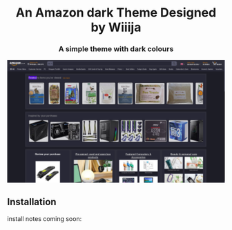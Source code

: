 <h1 align="center">
	An Amazon dark Theme Designed by Wiiija
</h1>

<h3 align="center">
	A simple theme with dark colours
</h3>

<p align="center">
	<a href="https://overclockers.co.uk/forum"></a>
</p>

<p align="center">
	<img src="Screenshot.png" alt="Screenshot of the theme" width="550">
</p>


## Installation

install notes coming soon:

```install notes coming soon!
```
